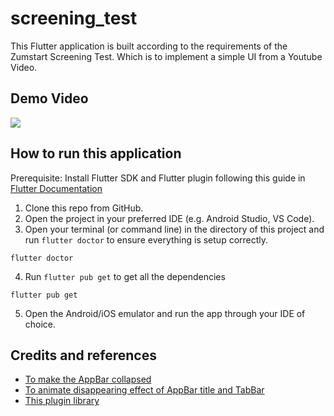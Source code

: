 # screening_test

This Flutter application is built according to the requirements of the Zumstart Screening Test. 
Which is to implement a simple UI from a Youtube Video.

## Demo Video

![](https://github.com/danh1215/FlutterScreeningTest/blob/master/readme_gif/demo.gif)

## How to run this application

Prerequisite: Install Flutter SDK and Flutter plugin following this guide in [Flutter Documentation](https://docs.flutter.dev/get-started/install)

1. Clone this repo from GitHub.
2. Open the project in your preferred IDE (e.g. Android Studio, VS Code).
3. Open your terminal (or command line) in the directory of this project and run `flutter doctor` to ensure everything is setup correctly.
```
flutter doctor
```
4. Run `flutter pub get` to get all the dependencies
```
flutter pub get
```
5. Open the Android/iOS emulator and run the app through your IDE of choice.

## Credits and references

- [To make the AppBar collapsed](https://youtu.be/s_3ak-4u43E)
- [To animate disappearing effect of AppBar title and TabBar](https://stackoverflow.com/a/61709995)
- [This plugin library](https://pub.dev/packages/vertical_scrollable_tabview)

